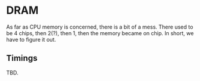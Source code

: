 # DRAM

As far as CPU memory is concerned, there is a bit of a mess. There used to be 4 chips, then 2(?), then 1, then the memory became on chip.
In short, we have to figure it out.

## Timings

TBD.
